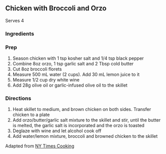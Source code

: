 ## Chicken with Broccoli and Orzo

Serves 4  

### Ingredients


### Prep
1. Season chicken with 1 tsp kosher salt and 1/4 tsp black pepper
1. Combine 8oz orzo, 1 tsp garlic salt and 2 Tbsp cold butter
1. Cut 8oz broccoli florets
1. Measure 500 mL water (2 cups). Add 30 mL lemon juice to it
1. Measure 1/2 cup dry white wine
1. Add 28g olive oil or garlic-infused olive oil to the skillet

### Directions
1. Heat skillet to medium, and brown chicken on both sides. Transfer chicken to a plate
1. Add orzo/butter/garlic salt mixture to the skillet and stir, until the butter is melted, the garlic salt is incorporated and the orzo is toasted
1. Deglaze with wine and let alcohol cook off
1. Add water/lemon mixture, broccoli and browned chicken to the skillet

Adapted from [NY Times Cooking](https://cooking.nytimes.com/recipes/1021521-skillet-chicken-thighs-with-broccoli-and-orzo)
